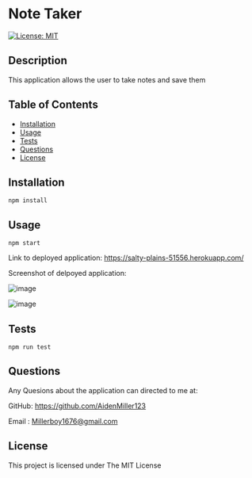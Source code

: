 #  Note Taker

 [![License: MIT](https://img.shields.io/badge/License-MIT-yellow.svg)](https://opensource.org/licenses/MIT)


  ## Description
  
  This application allows the user to take notes and save them
  

  
  ## Table of Contents
  
  - [Installation](#installation)
  - [Usage](#usage)
  - [Tests](#tests)
  - [Questions](#questions)
  - [License](#license)
  
  ## Installation

  ```
  npm install 
  ```

  ## Usage

  ```
  npm start
  ```
  Link to deployed application: https://salty-plains-51556.herokuapp.com/ 
  
  Screenshot of delpoyed application:
  
  ![image](https://user-images.githubusercontent.com/123018143/231627016-220264c7-cadf-4dc0-bf5c-1804799bb46a.png)
  
  ![image](https://user-images.githubusercontent.com/123018143/231626221-c38ce84c-211a-4656-9c9a-24e6807cd0cb.png)
  
  

  ## Tests

  ```
  npm run test
  ```

  
  ## Questions
  
  Any Quesions about the application can directed to me at:
  
  GitHub: https://github.com/AidenMiller123
  
  Email : Millerboy1676@gmail.com
  
  
  ## License
  
  This project is licensed under The MIT License


